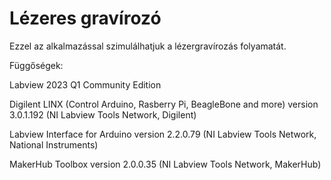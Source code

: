 # Lézeres gravírozó
Ezzel az alkalmazással szimulálhatjuk a lézergravírozás folyamatát.

Függőségek:

Labview 2023 Q1 Community Edition

Digilent LINX (Control Arduino, Rasberry Pi, BeagleBone and more) version 3.0.1.192 (NI Labview Tools Network, Digilent)

Labview Interface for Arduino version 2.2.0.79 (NI Labview Tools Network, National Instruments)

MakerHub Toolbox version 2.0.0.35 (NI Labview Tools Network, MakerHub)